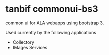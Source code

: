 # tanbif commonui-bs3
common ui for ALA webapps using bootstrap 3.

Used currently by the following applications
- Collectory
- IMages Services
